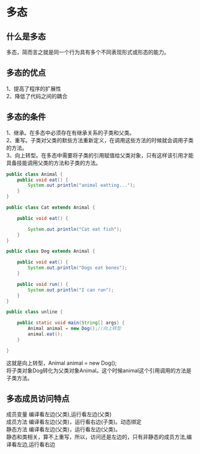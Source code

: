 # 多态

## 什么是多态  

多态，简而言之就是同一个行为具有多个不同表现形式或形态的能力。

## 多态的优点  

1、提高了程序的扩展性  
2、降低了代码之间的耦合  

## 多态的条件

1、继承。在多态中必须存在有继承关系的子类和父类。  
2、重写。子类对父类的默些方法重新定义，在调用这些方法的时候就会调用子类的方法。  
3、向上转型。在多态中需要将子类的引用赋值给父类对象，只有这样该引用才能具备技能调用父类的方法和子类的方法。  

```java
public class Animal {
    public void eat() {
        System.out.println("animal eatting...");
    }
}
```

```java
public class Cat extends Animal {

    public void eat() {

        System.out.println("Cat eat fish");
    }
}
```

```java
public class Dog extends Animal {

    public void eat() {
        System.out.println("Dogs eat bones");
    }

    public void run() {
        System.out.println("I can run");
    }
}
```

```java
public class unline {

    public static void main(String[] args) {
        Animal animal = new Dog();//向上转型
        animal.eat();
    }

}
```
这就是向上转型，Animal animal = new Dog();  
将子类对象Dog转化为父类对象Animal。这个时候animal这个引用调用的方法是子类方法。

## 多态成员访问特点

成员变量 编译看左边(父类),运行看左边(父类)  
成员方法 编译看左边(父类)，运行看右边(子类)。动态绑定  
静态方法  编译看左边(父类)，运行看左边(父类)。  
静态和类相关，算不上重写，所以，访问还是左边的，只有非静态的成员方法,编译看左边,运行看右边